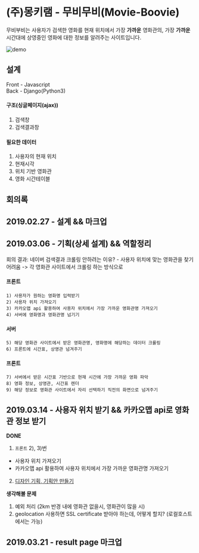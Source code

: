 # (주)몽키램 - 무비무비(Movie-Boovie)
무비부비는 사용자가 검색한 영화를 현재 위치에서 가장 **가까운** 영화관의, 가장 **가까운** 시간대에 상영중인 영화에 대한 정보를 알려주는 사이트입니다.


![demo](./img/demo.gif)

## 설계 
Front - Javascript  
Back - Django(Python3)

#### 구조(싱글페이지(ajax))
1. 검색창  
2. 검색결과창
    
#### 필요한 데이터  
1. 사용자의 현재 위치  
2. 현재시각  
3. 위치 기반 영화관  
4. 영화 시간테이블

## **회의록**

## **2019.02.27 - 설계 && 마크업**

## **2019.03.06 - 기획(상세 설계) && 역할정리**

회의 결과: 네이버 검색결과 크롤링 안하려는 이유? - 사용자 위치에 맞는 영화관을 찾기 어려움 -> 각 영화관 사이트에서 크롤링 하는 방식으로

#### 프론트
    1) 사용자가 원하는 영화명 입력받기
    2) 사용자 위치 가져오기
    3) 카카오맵 api 활용하여 사용자 위치에서 가장 가까운 영화관명 가져오기
    4) 서버에 영화명과 영화관명 넘기기
    
#### 서버
    5) 해당 영화관 사이트에서 받은 영화관명, 영화명에 해당하는 데이터 크롤링
    6) 프론트에 시간표, 상영관 넘겨주기

#### 프론트
    7) 서버에서 받은 시간표 기반으로 현재 시간에 가장 가까운 영화 파악 
    8) 영화 정보, 상영관, 시간표 렌더
    9) 해당 정보로 영화관 사이트에서 자리 선택하기 직전의 화면으로 넘겨주기 
    
## **2019.03.14 - 사용자 위치 받기 && 카카오맵 api로 영화관 정보 받기**

**DONE**  

1. `프론트` 2), 3)번 
- 사용자 위치 가져오기
- 카카오맵 api 활용하여 사용자 위치에서 가장 가까운 영화관명 가져오기

2. [디자인 기획, 기획안 만들기](https://docs.google.com/presentation/d/1zZOO7LU9aUEGFyhVHh15qezaTqBF1tlxim0RKqYdfiM/edit?usp=sharing)

**생각해볼 문제**  

1. 예외 처리 (2km 반경 내에 영화관 없을시, 영화관이 많을 시)
2. geolocation 사용하면 SSL certificate 받아야 하는데, 어떻게 할지? (로컬호스트에서는 가능)

## **2019.03.21 - result page 마크업**


